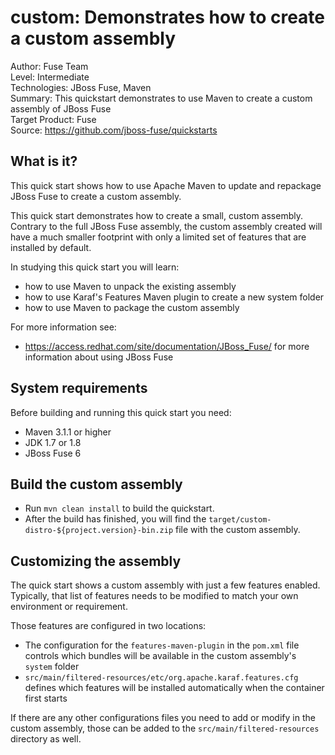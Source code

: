 custom: Demonstrates how to create a custom assembly
====================================================
Author: Fuse Team  
Level: Intermediate  
Technologies: JBoss Fuse, Maven  
Summary: This quickstart demonstrates to use Maven to create a custom assembly of JBoss Fuse  
Target Product: Fuse  
Source: <https://github.com/jboss-fuse/quickstarts>  



What is it?
-----------

This quick start shows how to use Apache Maven to update and repackage JBoss Fuse to create a custom assembly.

This quick start demonstrates how to create a small, custom assembly. Contrary to the full JBoss Fuse assembly, the custom assembly created will have a much smaller footprint with only a limited set of features that are installed by default.

In studying this quick start you will learn:

* how to use Maven to unpack the existing assembly
* how to use Karaf's Features Maven plugin to create a new system folder
* how to use Maven to package the custom assembly

For more information see:

* https://access.redhat.com/site/documentation/JBoss_Fuse/ for more information about using JBoss Fuse

System requirements
-------------------

Before building and running this quick start you need:

* Maven 3.1.1 or higher
* JDK 1.7 or 1.8
* JBoss Fuse 6

Build the custom assembly
-------------------------

* Run `mvn clean install` to build the quickstart.
* After the build has finished, you will find the `target/custom-distro-${project.version}-bin.zip` file with the custom assembly.

Customizing the assembly
------------------------

The quick start shows a custom assembly with just a few features enabled. Typically, that list of features needs to be modified to match
your own environment or requirement.

Those features are configured in two locations:
* The configuration for the `features-maven-plugin` in the `pom.xml` file controls which bundles will be available in the custom assembly's `system` folder
* `src/main/filtered-resources/etc/org.apache.karaf.features.cfg` defines which features will be installed automatically when the container first starts

If there are any other configurations files you need to add or modify in the custom assembly, those can be added to the `src/main/filtered-resources` directory as well.
